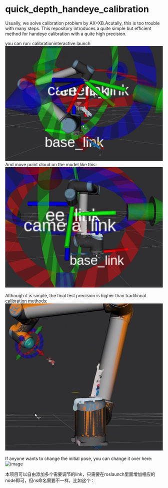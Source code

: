 # quick_depth_handeye_calibration
Usually, we solve calibration problem by AX=XB.Acutally, this is too trouble with many steps. This repository introduces a quite simple but efficient method for handeye calibration with a quite high precision.


you can run:
calibrationinteractive.launch
 ![image](https://github.com/pyni/quick_depth_handeye_calibration/blob/main/img/Screenshot%20from%202021-04-08%2016-08-20.png) 
And move point cloud on the model,like this:
 ![image](https://github.com/pyni/quick_depth_handeye_calibration/blob/main/img/Screenshot%20from%202021-04-08%2016-08-37.png) 


Although it is simple, the final test precision is higher than traditional calibration methods:
 ![image](https://github.com/pyni/quick_depth_handeye_calibration/blob/main/img/Screenshot%20from%202021-04-08%2016-07-57.png) 


If anyone wants to change the initial pose, you can change it over here:
 ![image](https://github.com/pyni/quick_depth_handeye_calibration_without_calibration_board/blob/main/img/Screenshot%20from%202021-04-13%2015-34-38.png) 




本项目可以自由添加多个需要调节的link，只需要在roslaunch里面增加相应的node即可，但ns命名需要不一样，比如这个：
  <node name="itf" pkg="rviz_interactive_tf" type="interactive_tf" ns="itf2">
    <param name="parent_frame" value="/ee_link"/>
    <param name="frame" value="/camera_link2"/>
  </node>
